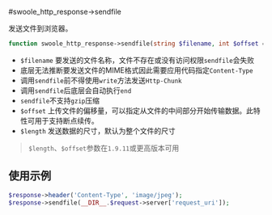 #swoole_http_response->sendfile

发送文件到浏览器。
```php
function swoole_http_response->sendfile(string $filename, int $offset = 0, int $length = 0);
```

* `$filename` 要发送的文件名称，文件不存在或没有访问权限`sendfile`会失败
* 底层无法推断要发送文件的MIME格式因此需要应用代码指定`Content-Type`
* 调用`sendfile`前不得使用`write`方法发送`Http-Chunk`
* 调用`sendfile`后底层会自动执行`end`
* `sendfile`不支持`gzip`压缩
* `$offset` 上传文件的偏移量，可以指定从文件的中间部分开始传输数据。此特性可用于支持断点续传。
* `$length` 发送数据的尺寸，默认为整个文件的尺寸

> `$length`、`$offset`参数在`1.9.11`或更高版本可用

使用示例
-----
```php
$response->header('Content-Type', 'image/jpeg');
$response->sendfile(__DIR__.$request->server['request_uri']);
```
